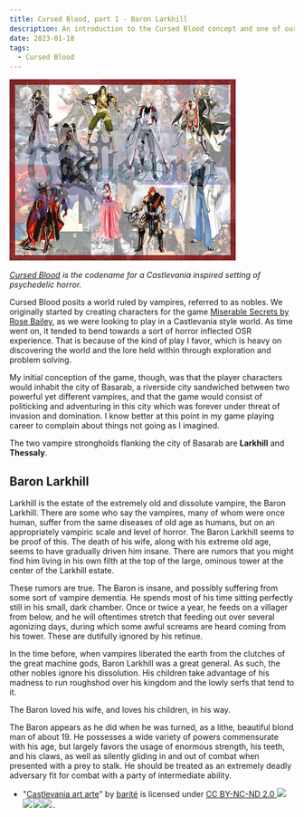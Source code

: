 ```yaml
---
title: Cursed Blood, part 1 - Baron Larkhill
description: An introduction to the Cursed Blood concept and one of our main villains
date: 2023-01-18
tags:
  - Cursed Blood
---
```


<img src="/img/vania.jpg" alt="all the various castlevania protagonists, arranged in two rows"/>

_[Cursed Blood](/tags/cursed-blood/) is the codename for a Castlevania inspired setting of psychedelic horror._

Cursed Blood posits a world ruled by vampires, referred to as nobles. We originally started by creating characters for the game [Miserable Secrets by Rose Bailey](https://www.drivethrurpg.com/product/245941/Miserable-Secrets), as we were looking to play in a Castlevania style world. As time went on, it tended to bend towards a sort of horror inflected OSR experience. That is because of the kind of play I favor, which is heavy on discovering the world and the lore held within through exploration and problem solving.

My initial conception of the game, though, was that the player characters would inhabit the city of Basarab, a riverside city sandwiched between two powerful yet different vampires, and that the game would consist of politicking and adventuring in this city which was forever under threat of invasion and domination. I know better at this point in my game playing career to complain about things not going as I imagined.

The two vampire strongholds flanking the city of Basarab are **Larkhill** and **Thessaly**.

## Baron Larkhill

Larkhill is the estate of the extremely old and dissolute vampire, the Baron Larkhill. There are some who say the vampires, many of whom were once human, suffer from the same diseases of old age as humans, but on an appropriately vampiric scale and level of horror. The Baron Larkhill seems to be proof of this. The death of his wife, along with his extreme old age, seems to have gradually driven him insane. There are rumors that you might find him living in his own filth at the top of the large, ominous tower at the center of the Larkhill estate.

These rumors are true. The Baron is insane, and possibly suffering from some sort of vampire dementia. He spends most of his time sitting perfectly still in his small, dark chamber. Once or twice a year, he feeds on a villager from below, and he will oftentimes stretch that feeding out over several agonizing days, during which some awful screams are heard coming from his tower. These are dutifully ignored by his retinue.

In the time before, when vampires liberated the earth from the clutches of the great machine gods, Baron Larkhill was a great general. As such, the other nobles ignore his dissolution. His children take advantage of his madness to run roughshod over his kingdom and the lowly serfs that tend to it.

The Baron loved his wife, and loves his children, in his way.

The Baron appears as he did when he was turned, as a lithe, beautiful blond man of about 19. He possesses a wide variety of powers commensurate with his age, but largely favors the usage of enormous strength, his teeth, and his claws, as well as silently gliding in and out of combat when presented with a prey to stalk. He should be treated as an extremely deadly adversary fit for combat with a party of intermediate ability.

- <p class="attribution">"<a target="_blank" rel="noopener noreferrer" href="https://www.flickr.com/photos/21687872@N04/2343628122">Castlevania art arte</a>" by <a target="_blank" rel="noopener noreferrer" href="https://www.flickr.com/photos/21687872@N04">barité</a> is licensed under <a target="_blank" rel="noopener noreferrer" href="https://creativecommons.org/licenses/by-nd-nc/2.0/jp/?ref=openverse">CC BY-NC-ND 2.0 <img src="https://mirrors.creativecommons.org/presskit/icons/cc.svg" style="height: 1em; margin-right: 0.125em; display: inline;"></img><img src="https://mirrors.creativecommons.org/presskit/icons/by.svg" style="height: 1em; margin-right: 0.125em; display: inline;"></img><img src="https://mirrors.creativecommons.org/presskit/icons/nc.svg" style="height: 1em; margin-right: 0.125em; display: inline;"></img><img src="https://mirrors.creativecommons.org/presskit/icons/nd.svg" style="height: 1em; margin-right: 0.125em; display: inline;"></img></a>. </p>
